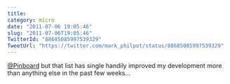 ```yaml
---
title: 
category: micro
date: "2011-07-06 19:05:46"
slug: "2011-07-06T19:05:46"
TwitterId: "88685085997539329"
TweetUrl: "https://twitter.com/mark_philpot/status/88685085997539329"
---
```


[@Pinboard](https://twitter.com/Pinboard) but that list has single handily
improved my development more than anything else in the past few weeks...

